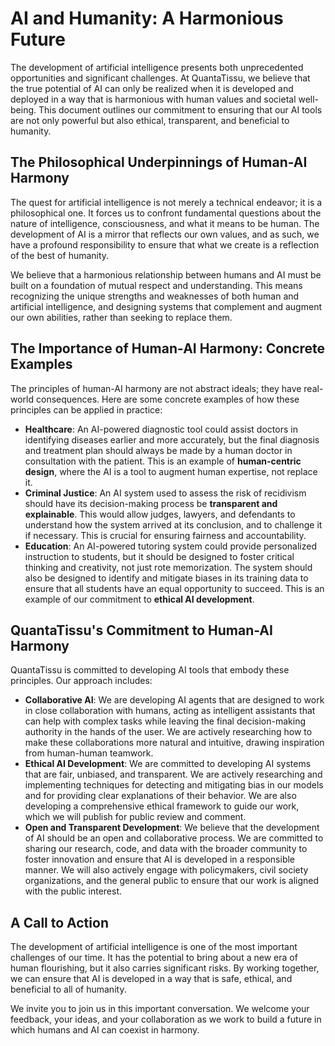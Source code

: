 # AI and Humanity: A Harmonious Future

The development of artificial intelligence presents both unprecedented opportunities and significant challenges. At QuantaTissu, we believe that the true potential of AI can only be realized when it is developed and deployed in a way that is harmonious with human values and societal well-being. This document outlines our commitment to ensuring that our AI tools are not only powerful but also ethical, transparent, and beneficial to humanity.

## The Philosophical Underpinnings of Human-AI Harmony

The quest for artificial intelligence is not merely a technical endeavor; it is a philosophical one. It forces us to confront fundamental questions about the nature of intelligence, consciousness, and what it means to be human. The development of AI is a mirror that reflects our own values, and as such, we have a profound responsibility to ensure that what we create is a reflection of the best of humanity.

We believe that a harmonious relationship between humans and AI must be built on a foundation of mutual respect and understanding. This means recognizing the unique strengths and weaknesses of both human and artificial intelligence, and designing systems that complement and augment our own abilities, rather than seeking to replace them.

## The Importance of Human-AI Harmony: Concrete Examples

The principles of human-AI harmony are not abstract ideals; they have real-world consequences. Here are some concrete examples of how these principles can be applied in practice:

*   **Healthcare**: An AI-powered diagnostic tool could assist doctors in identifying diseases earlier and more accurately, but the final diagnosis and treatment plan should always be made by a human doctor in consultation with the patient. This is an example of **human-centric design**, where the AI is a tool to augment human expertise, not replace it.
*   **Criminal Justice**: An AI system used to assess the risk of recidivism should have its decision-making process be **transparent and explainable**. This would allow judges, lawyers, and defendants to understand how the system arrived at its conclusion, and to challenge it if necessary. This is crucial for ensuring fairness and accountability.
*   **Education**: An AI-powered tutoring system could provide personalized instruction to students, but it should be designed to foster critical thinking and creativity, not just rote memorization. The system should also be designed to identify and mitigate biases in its training data to ensure that all students have an equal opportunity to succeed. This is an example of our commitment to **ethical AI development**.

## QuantaTissu's Commitment to Human-AI Harmony

QuantaTissu is committed to developing AI tools that embody these principles. Our approach includes:

*   **Collaborative AI**: We are developing AI agents that are designed to work in close collaboration with humans, acting as intelligent assistants that can help with complex tasks while leaving the final decision-making authority in the hands of the user. We are actively researching how to make these collaborations more natural and intuitive, drawing inspiration from human-human teamwork.
*   **Ethical AI Development**: We are committed to developing AI systems that are fair, unbiased, and transparent. We are actively researching and implementing techniques for detecting and mitigating bias in our models and for providing clear explanations of their behavior. We are also developing a comprehensive ethical framework to guide our work, which we will publish for public review and comment.
*   **Open and Transparent Development**: We believe that the development of AI should be an open and collaborative process. We are committed to sharing our research, code, and data with the broader community to foster innovation and ensure that AI is developed in a responsible manner. We will also actively engage with policymakers, civil society organizations, and the general public to ensure that our work is aligned with the public interest.

## A Call to Action

The development of artificial intelligence is one of the most important challenges of our time. It has the potential to bring about a new era of human flourishing, but it also carries significant risks. By working together, we can ensure that AI is developed in a way that is safe, ethical, and beneficial to all of humanity.

We invite you to join us in this important conversation. We welcome your feedback, your ideas, and your collaboration as we work to build a future in which humans and AI can coexist in harmony.
